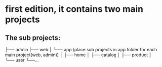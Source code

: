 first edition, it contains two main projects
==========

The sub projects:
----------
├── admin
├── web
│   └── app (place sub projects in app folder for each main project(web, admin))
│       ├── home
│       ├── catalog
│       ├── product
│       └── user
└──...

